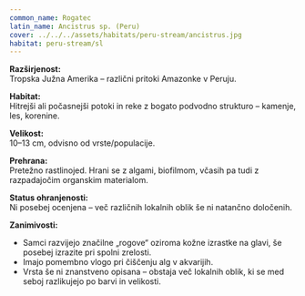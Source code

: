 ```yaml
---
common_name: Rogatec
latin_name: Ancistrus sp. (Peru)
cover: ../../../assets/habitats/peru-stream/ancistrus.jpg
habitat: peru-stream/sl
---
```

**Razširjenost:**  
Tropska Južna Amerika – različni pritoki Amazonke v Peruju.

**Habitat:**  
Hitrejši ali počasnejši potoki in reke z bogato podvodno strukturo – kamenje, les, korenine.

**Velikost:**  
10–13 cm, odvisno od vrste/populacije.

**Prehrana:**  
Pretežno rastlinojed. Hrani se z algami, biofilmom, včasih pa tudi z razpadajočim organskim materialom.

**Status ohranjenosti:**  
Ni posebej ocenjena – več različnih lokalnih oblik še ni natančno določenih.

**Zanimivosti:**
- Samci razvijejo značilne „rogove“ oziroma kožne izrastke na glavi, še posebej izrazite pri spolni zrelosti.
- Imajo pomembno vlogo pri čiščenju alg v akvarijih.
- Vrsta še ni znanstveno opisana – obstaja več lokalnih oblik, ki se med seboj razlikujejo po barvi in velikosti.
